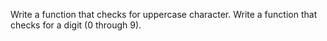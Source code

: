 Write a function that checks for uppercase character.
Write a function that checks for a digit (0 through 9).
